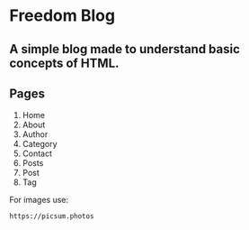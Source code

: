 # Freedom Blog
## A simple blog made to understand basic concepts of HTML.
## Pages
1. Home
2. About
3. Author
4. Category
5. Contact
6. Posts
7. Post
8. Tag

For images use:
```
https://picsum.photos
```
